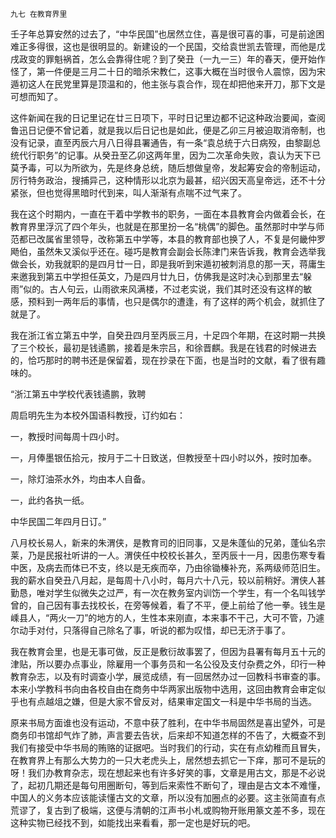     九七 在教育界里 

   壬子年总算安然的过去了，“中华民国”也居然立住，喜是很可喜的事，可是前途困难正多得很，这也是很明显的。新建设的一个民国，交给袁世凯去管理，而他是戊戌政变的罪魁祸首，怎么会靠得住呢？到了癸丑（一九一三）年的春天，便开始作怪了，第一件便是三月二十日的暗杀宋教仁，这事大概在当时很令人震惊，因为宋遁初这人在民党里算是顶温和的，他主张与袁合作，现在却把他来开刀，那下文是可想而知了。

   这件新闻在我的日记里记在廿三日项下，平时日记里边都不记这种政治要闻，查阅鲁迅日记便不曾记着，就是我以后日记也是如此，便是乙卯三月被迫取消帝制，也没有记录，直至丙辰六月八日得县署通告，有一条“袁总统于六日病殁，由黎副总统代行职务”的记事。从癸丑至乙卯这两年里，因为二次革命失败，袁认为天下已莫予毒，可以为所欲为，先是终身总统，随后想做皇帝，发起筹安会的帝制运动，厉行特务政治，搜捕异己，这种情形以北京为最甚，绍兴因天高皇帝远，还不十分紧张，但也觉得黑暗时代到来，叫人渐渐有点喘不过气来了。

   我在这个时期内，一直在干着中学教书的职务，一面在本县教育会内做着会长，在教育界里浮沉了四个年头，也就是在那里扮一名“桃偶”的脚色。虽然那时中学与师范都已改属省里领导，改称第五中学等，本县的教育部也换了人，不复是何畿仲罗飏伯，虽然朱又溪似乎还在。碰巧是教育会副会长陈津门来告诉我，教育会选举我做会长，劝我就职的是四月廿一日，即是我听到宋遁初被刺消息的那一天，蒋庸生来邀我到第五中学担任英文，乃是四月廿九日，仿佛我是这时决心到那里去“躲雨”似的。古人句云，山雨欲来风满楼，不过老实说，我们其时还没有这样的敏感，预料到一两年后的事情，也只是偶尔的遭逢，有了这样的两个机会，就抓住了就是了。

   我在浙江省立第五中学，自癸丑四月至丙辰三月，十足四个年期，在这时期一共换了三个校长，最初是钱遹鹏，接着是朱宗吕，和徐晋麒。我是在钱君的时候进去的，恰巧那时的聘书还是保留着，现在抄录在下面，也是当时的文献，看了很有趣味的。

   “浙江第五中学校代表钱遹鹏，敦聘

   周启明先生为本校外国语科教授，订约如右：

   一，教授时间每周十四小时。

   一，月俸墨银伍拾元，按月于二十日致送，但教授至十四小时以外，按时加奉。

   一，除灯油茶水外，均由本人自备。

   一，此约各执一纸。

   中华民国二年四月日订。”

   八月校长易人，新来的朱渭侠，是教育司的旧同事，又是朱蓬仙的兄弟，蓬仙名宗莱，乃是民报社听讲的一人。渭侠任中校校长甚久，至丙辰十一月，因患伤寒专看中医，及病去而体已不支，终以是无疾而卒，乃由徐锄榛补充，系两级师范旧生。我的薪水自癸丑八月起，是每周十八小时，每月六十八元，较以前稍好。渭侠人甚勤恳，唯对学生似微失之过严，有一次在教务室内训饬一个学生，有一个名叫钱学曾的，自己因有事去找校长，在旁等候着，看了不平，便上前给了他一拳。钱生是嵊县人，“两火一刀”的地方的人，生性本来刚直，本来事不干己，大可不管，乃遽尔动手对付，只落得自己除名了事，听说的都为叹惜，却已无济于事了。

   我在教育会里，也是无事可做，反正是敷衍故事罢了，但因为县署有每月五十元的津贴，所以要办点事业，除雇用一个事务员和一名公役及支付杂费之外，印行一种教育杂志，以及有时调查小学，展览成绩，有一回居然办过一回教科书审查的事。本来小学教科书向由各校自由在商务中华两家出版物中选用，这回由教育会审定似乎也有点越俎之嫌，但是大家不曾反对，结果审定国文一科是中华书局的当选。

   原来书局方面谁也没有运动，不意中获了胜利，在中华书局固然是喜出望外，可是商务印书馆却气炸了肺，声言要去告状，后来却不知道怎样的不告了，大概查不到我们有接受中华书局的贿赂的证据吧。当时我们的行动，实在有点幼稚而且冒失，在教育界上有那么大势力的一只大老虎头上，居然想去抓它一下痒，那可不是玩的呀！我们办教育杂志，现在想起来也有许多好笑的事，文章是用古文，那是不必说了，起初几期还是每句用圈断句，等到后来索性不断句了，理由是古文本不难懂，中国人的义务本应该能读懂古文的文章，所以没有加圈点的必要。这主张简直有点荒谬了，复古到了极端，这便与清朝的江声书小札或购物开账用篆文差不多，现在这种实物已经找不到，如能找出来看看，那一定也是好玩的吧。


